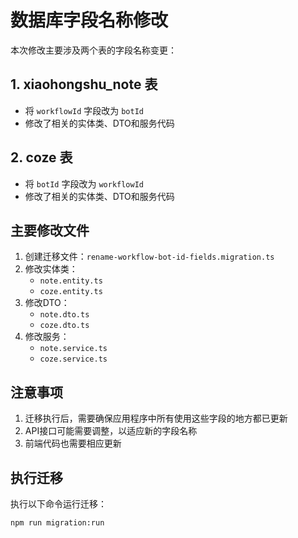 # 数据库字段名称修改

本次修改主要涉及两个表的字段名称变更：

## 1. xiaohongshu_note 表

- 将 `workflowId` 字段改为 `botId`
- 修改了相关的实体类、DTO和服务代码

## 2. coze 表

- 将 `botId` 字段改为 `workflowId`
- 修改了相关的实体类、DTO和服务代码

## 主要修改文件

1. 创建迁移文件：`rename-workflow-bot-id-fields.migration.ts`
2. 修改实体类：
   - `note.entity.ts`
   - `coze.entity.ts`
3. 修改DTO：
   - `note.dto.ts`
   - `coze.dto.ts`
4. 修改服务：
   - `note.service.ts`
   - `coze.service.ts`

## 注意事项

1. 迁移执行后，需要确保应用程序中所有使用这些字段的地方都已更新
2. API接口可能需要调整，以适应新的字段名称
3. 前端代码也需要相应更新

## 执行迁移

执行以下命令运行迁移：

```bash
npm run migration:run
``` 